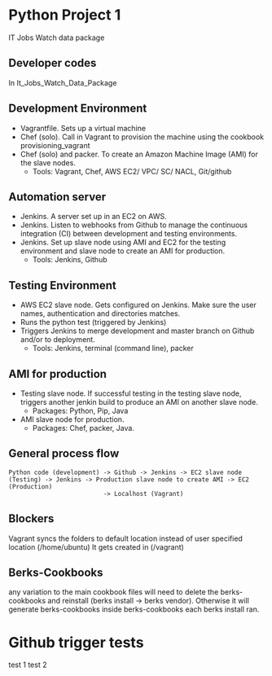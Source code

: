 # Python Project 1

IT Jobs Watch data package

## Developer codes
In It_Jobs_Watch_Data_Package

## Development Environment
- Vagrantfile. Sets up a virtual machine
- Chef (solo). Call in Vagrant to provision the machine using the cookbook provisioning_vagrant
- Chef (solo) and packer. To create an Amazon Machine Image (AMI) for the slave nodes.
  - Tools: Vagrant, Chef, AWS EC2/ VPC/ SC/ NACL, Git/github

## Automation server
- Jenkins. A server set up in an EC2 on AWS.
- Jenkins. Listen to webhooks from Github to manage the continuous integration (CI) between development and testing environments.
- Jenkins. Set up slave node using AMI and EC2 for the testing environment and slave node to create an AMI for production.
  - Tools: Jenkins, Github

## Testing Environment
- AWS EC2 slave node. Gets configured on Jenkins. Make sure the user names, authentication and directories matches.
- Runs the python test (triggered by Jenkins)
- Triggers Jenkins to merge development and master branch on Github and/or to deployment.
  - Tools: Jenkins, terminal (command line), packer

## AMI for production
- Testing slave node. If successful testing in the testing slave node, triggers another jenkin build to produce an AMI on another slave node.
  - Packages: Python, Pip, Java
- AMI slave node for production.
  - Packages: Chef, packer, Java.

## General process flow
```
Python code (development) -> Github -> Jenkins -> EC2 slave node (Testing) -> Jenkins -> Production slave node to create AMI -> EC2 (Production)
                          -> Localhost (Vagrant)
````

## Blockers
Vagrant syncs the folders to default location instead of user specified location (/home/ubuntu)
It gets created in (/vagrant)


## Berks-Cookbooks
any variation to the main cookbook files will need to delete the berks-cookbooks and reinstall (berks install -> berks vendor).
Otherwise it will generate berks-cookbooks inside berks-cookbooks each berks install ran.

# Github trigger tests
test 1
test 2
